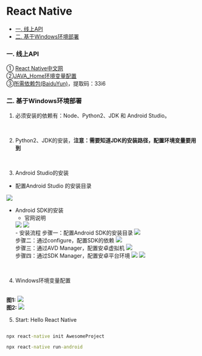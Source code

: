 # React Native

<!-- TOC -->     
  - [一. 线上API](#一-线上api)     
  - [二. 基于Windows环境部署](#二-基于windows环境部署)

### 一. 线上API
① <a href="https://reactnative.cn/docs/getting-started/">React Native中文网</a>
<br />
②<a href="https://blog.csdn.net/qq_42017152/article/details/90732057">JAVA_Home环境变量配置</a>
<br />
③<a href="https://pan.baidu.com/s/1Y3gVYEWx2GSFp_uWLdZDeA">所需依赖包(BaiduYun)</a>，提取码：33i6

### 二. 基于Windows环境部署

1. 必须安装的依赖有：Node、Python2、JDK 和 Android Studio。
<br />

2. Python2、JDK的安装，<b>注意：需要知道JDK的安装路径，配置环境变量要用到</b>
<br />

3. Android Studio的安装
-  配置Android Studio 的安装目录
<img src="./images/studio安装目录.jpg" />

- Android SDK的安装
  - 官网说明
  <img src="./images/AndroidSDK官网要求依赖.jpg" />
  <img src="./images/AndroidSDK依赖安装.jpg">
  <br />
  - 安装流程
  步骤一：配置Android SDK的安装目录
  <img src="./images/Android SDK安装1.jpg" />
  <br />
   步骤二：通过configure，配置SDK的依赖
  <img src="./images/configure配置SDK依赖.jpg" />
  <br />
   步骤三：通过AVD Manager，配置安卓虚拟机
  <img src="./images/AndroidSDK安装虚拟机.jpg" />
  <br />
   步骤四：通过SDK Manager，配置安卓平台环境
  <img src="./images/AndroidSDK环境依赖配置.jpg" />
  <img src="./images/AndroidSDK平台环境官方说明.jpg" />
<br />

4. Windows环境变量配置
  <br />
  <b>图1:</b>
  <img src="./images/ANDROID_HOME环境变量配置.jpg" />
  <br />
  <b>图2:</b>
  <img src="./images/JAVA_HOME环境变量配置.jpg" />

5. Start: Hello React Native
``` cmd

npx react-native init AwesomeProject

npx react-native run-android

```